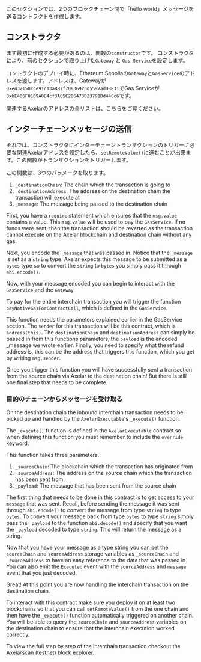 このセクションでは、2つのブロックチェーン間で「hello world」メッセージを送るコントラクトを作成します。

## コンストラクタ

まず最初に作成する必要があるのは、関数の`constructor`です。 コンストラクタにより、前のセクションで取り上げた`Gateway` と `Gas Service`を設定します。

コントラクトのデプロイ時に、Ethereum Sepoliaの`Gateway`と`GasService`のアドレスを渡します。アドレスは、Gatewayが`0xe432150cce91c13a887f7D836923d5597adD8E31`でGas Serviceが`0xbE406F0189A0B4cf3A05C286473D23791Dd44Cc6`です。

関連するAxelarのアドレスの全リストは、<a href="https://docs.axelar.dev/resources/contract-addresses/testnet" target="_blank">こちらをご覧ください</a>。

## インターチェーンメッセージの送信

それでは、コンストラクタにインターチェーントランザクションのトリガーに必要な関連Axelarアドレスを設定したら、`setRemoteValue()`に進むことが出来ます。この関数がトランザクションをトリガーします。

この関数は、3つのパラメータを取ります。

1. `_destinationChain`: The chain which the transaction is going to
2. `_destinationAddress`: The address on the destination chain the transaction will execute at
3. `_message`: The message being passed to the destination chain

First, you have a `require` statement which ensures that the `msg.value` contains a value. This `msg.value` will be used to pay the `GasService`. If no funds were sent, then the transaction should be reverted as the transaction cannot execute on the Axelar blockchain and destination chain without any gas.

Next, you encode the `_message` that was passed in. Notice that the `_message` is set as a `string` type. Axelar expects this message to be submitted as a `bytes` type so to convert the `string` to `bytes` you simply pass it through `abi.encode()`.

Now, with your message encoded you can begin to interact with the `GasService` and the `Gateway`

To pay for the entire interchain transaction you will trigger the function `payNativeGasForContractCall`, which is defined in the `GasService`.

This function needs the parameters explained earlier in the GasService section. The `sender` for this transaction will be this contract, which is `address(this)`. The `destinationChain` and `destinationAddress` can simply be passed in from this functions parameters, the `payload` is the encoded \_message we wrote earlier. Finally, you need to specify what the refund address is, this can be the address that triggers this function, which you get by writing `msg.sender`.

Once you trigger this function you will have successfully sent a transaction from the source chain via Axelar to the destination chain! But there is still one final step that needs to be complete.

### 目的のチェーンからメッセージを受け取る

On the destination chain the inbound interchain transaction needs to be picked up and handled by the `AxelarExecutable`'s `_execute()` function.

The `_execute()` function is defined in the `AxelarExecutable` contract so when defining this function you must remember to include the `override` keyword.

This function takes three parameters.

1. `_sourceChain`: The blockchain which the transaction has originated from
2. `_sourceAddress`: The address on the source chain which the transaction has been sent from
3. `_payload`: The message that has been sent from the source chain

The first thing that needs to be done in this contract is to get access to your `message` that was sent. Recall, before sending the message it was sent through `abi.encode()` to convert the message from type `string` to type `bytes`. To convert your message back from type `bytes` to type `string` simply pass the `_payload` to the function `abi.decode()` and specify that you want the `_payload` decoded to type `string`. This will return the message as a string.

Now that you have your message as a type string you can set the `sourceChain` and `sourceAddress` storage variables as `_sourceChain` and `_sourceAddress` to have an easy reference to the data that was passed in. You can also emit the `Executed` event with the `sourceAddress` and `message` event that you just decoded.

Great! At this point you are now handling the interchain transaction on the destination chain.

To interact with this contract make sure you deploy it on at least two blockchains so that you can call `setRemoteValue()` from the one chain and then have the `_execute()` function automatically triggered on another chain. You will be able to query the `sourceChain` and `sourceAddress` variables on the destination chain to ensure that the interchain execution worked correctly.

To view the full step by step of the interchain transaction checkout the <a href="https://testnet.axelarscan.io" target="_blank">Axelarscan (testnet) block explorer</a>.
